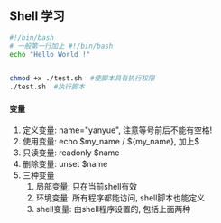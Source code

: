 ## Shell 学习

```bash
#!/bin/bash
# 一般第一行加上 #!/bin/bash
echo "Hello World !"


chmod +x ./test.sh  #使脚本具有执行权限
./test.sh  #执行脚本
```

#### 变量

1. 定义变量: name="yanyue",  注意等号前后不能有空格!
2. 使用变量:  echo \$my_name / \${my_name},  加上$
3. 只读变量: readonly $name
4. 删除变量: unset $name
5. 三种变量
   1. 局部变量: 只在当前shell有效
   2. 环境变量: 所有程序都能访问, shell脚本也能定义
   3. shell变量: 由shell程序设置的, 包括上面两种